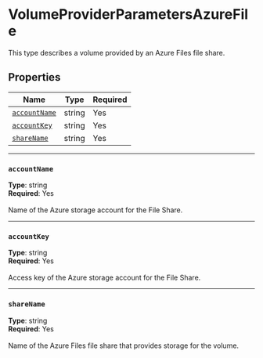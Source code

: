 # VolumeProviderParametersAzureFile

This type describes a volume provided by an Azure Files file share.

## Properties
| Name | Type | Required |
| --- | --- | --- |
| [`accountName`](#accountname) | string | Yes |
| [`accountKey`](#accountkey) | string | Yes |
| [`shareName`](#sharename) | string | Yes |

____
### `accountName`
__Type__: string <br/>
__Required__: Yes<br/>
<br/>
Name of the Azure storage account for the File Share.

____
### `accountKey`
__Type__: string <br/>
__Required__: Yes<br/>
<br/>
Access key of the Azure storage account for the File Share.

____
### `shareName`
__Type__: string <br/>
__Required__: Yes<br/>
<br/>
Name of the Azure Files file share that provides storage for the volume.
